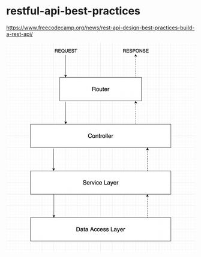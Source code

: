 # restful-api-best-practices

https://www.freecodecamp.org/news/rest-api-design-best-practices-build-a-rest-api/


![architecture](architecture.png)
